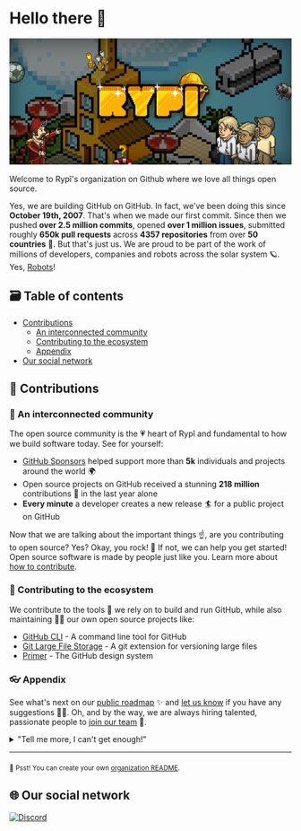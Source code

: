 # Hello there 👋

![Rypî Background](./assets/Background.png)

Welcome to Rypî's organization on Github where we love all things open source.

Yes, we are building GitHub on GitHub. In fact, we’ve been doing this since **October 19th, 2007**. That's when we made our first commit. Since then we pushed **over 2.5 million commits**, opened **over 1 million issues**, submitted roughly **650k pull requests** across **4357 repositories** from over **50 countries** 🤯. But that's just us. We are proud to be part of the work of millions of developers, companies and robots across the solar system 🪐. Yes, [Robots](https://github.com/readme/featured/nasa-ingenuity-helicopter)!

## 🗃️ Table of contents

- [Contributions](#🤝-contributions)
  - [An interconnected community](#🍿-an-interconnected-community)
  - [Contributing to the ecosystem](#🦦-contributing-to-the-ecosystem)
  - [Appendix](#👓-appendix)
- [Our social network](#🌐-our-social-network)

## 🤝 Contributions

### 🍿 An interconnected community

The open source community is the 💗 heart of Rypî and fundamental to how we build software today. See for yourself:

- [GitHub Sponsors](https://github.com/sponsors) helped support more than **5k** individuals and projects around the world 🌍
- Open source projects on GitHub received a stunning **218 million** contributions 🚀 in the last year alone
- **Every minute** a developer creates a new release 🏄 for a public project on GitHub

Now that we are talking about the important things ☝️, are you contributing to open source? Yes? Okay, you rock! 🎸 If not, we can help you get started! Open source software is made by people just like you. Learn more about [how to contribute](https://opensource.guide/).

### 🦦 Contributing to the ecosystem

We contribute to the tools 🔧 we rely on to build and run GitHub, while also maintaining 🧙‍♂️ our own open source projects like:

- [GitHub CLI](https://github.com/cli/cli) - A command line tool for GitHub
- [Git Large File Storage](https://github.com/git-lfs/git-lfs) - A git extension for versioning large files
- [Primer](https://github.com/primer/css) - The GitHub design system

### 👓 Appendix

See what's next on our [public roadmap](https://github.com/github/roadmap) ✨ and [let us know](https://github.com/github/feedback) if you have any suggestions 🙇‍♂️. Oh, and by the way, we are always hiring talented, passionate people to [join our team](https://github.com/about/careers) 🙌.

<details>
 <summary>"Tell me more, I can't get enough!"</summary>
 <br>
 <ul>
 <li>GitHub is built using mighty 🔨 open source technologies like <a href="https://github.com/rails">Ruby on Rails</a>, <a href="https://github.com/golang">Go</a>, <a href="https://github.com/primer">Primer</a>, <a href="https://github.com/reactjs">React</a> and <a href="https://github.com/apache/kafka">Kafka</a> among others.</li>
  <li>The three open source projects GitHub members have most contributed 👩‍💻 to are:
   <ul>
    <li><a href="https://github.com/microsoft/vscode">Visual Studio Code</a></li>
    <li><a href="https://github.com/rails/rails">Ruby on Rails</a></li>
    <li><a href="https://github.com/Homebrew">Homebrew</a></li>
   </ul>
  </li>
  <li>By the way, our <a href="https://github.com/github/docs">documentation</a> 🤓 is also open sourced</li>
 </ul>
</details>

---

<sub>🤫 Psst! You can create your own [organization README](https://docs.github.com/en/organizations/collaborating-with-groups-in-organizations/customizing-your-organizations-profile).</sub>

## 🌐 Our social network

[![Discord](https://img.shields.io/badge/Discord-5865F2?style=for-the-badge&logo=discord&logoColor=white)](https://discord.gg/M3AwGmtUUn)
